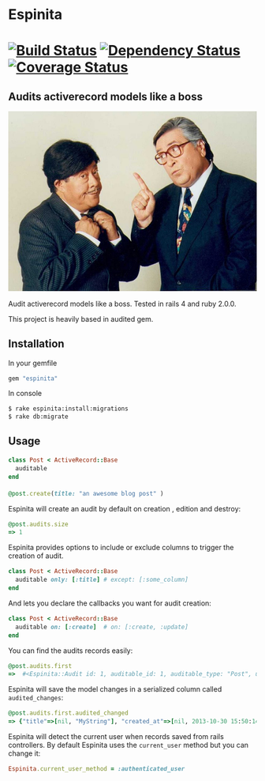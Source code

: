 # Espinita

[![Build Status](https://secure.travis-ci.org/continuum/espinita.png)](http://travis-ci.org/continuum/espinita) [![Dependency Status](https://gemnasium.com/continuum/espinita.png)](https://gemnasium.com/continuum/espinita) [![Coverage Status](https://coveralls.io/repos/continuum/espinita/badge.png?branch=master)](https://coveralls.io/r/continuum/espinita?branch=master)
=======

## Audits activerecord models like a boss

![Alt text](./espinita.jpg)

Audit activerecord models like a boss. Tested in rails 4 and ruby 2.0.0.

This project is heavily based in audited gem.

## Installation

In your gemfile

```ruby
gem "espinita"
```

In console

    $ rake espinita:install:migrations
    $ rake db:migrate

## Usage

```ruby
class Post < ActiveRecord::Base
  auditable
end

@post.create(title: "an awesome blog post" )
```

Espinita will create an audit by default on creation , edition and destroy:

```ruby
@post.audits.size
=> 1
```

Espinita provides options to include or exclude columns to trigger the creation
of audit.

```ruby
class Post < ActiveRecord::Base
  auditable only: [:title] # except: [:some_column]
end
```

And lets you declare the callbacks you want for audit creation:

```ruby
class Post < ActiveRecord::Base
  auditable on: [:create]  # on: [:create, :update]
end
```

You can find the audits records easily:

```ruby
@post.audits.first
=>  #<Espinita::Audit id: 1, auditable_id: 1, auditable_type: "Post", user_id: 1, user_type: "User", audited_changes: {"title"=>[nil, "MyString"], "created_at"=>[nil, 2013-10-30 15:50:14 UTC], "updated_at"=>[nil, 2013-10-30 15:50:14 UTC], "id"=>[nil, 1]}
```

Espinita will save the model changes in a serialized column called
`audited_changes`:

```ruby
@post.audits.first.audited_changed
=> {"title"=>[nil, "MyString"], "created_at"=>[nil, 2013-10-30 15:50:14 UTC], "updated_at"=>[nil, 2013-10-30 15:50:14 UTC], "id"=>[nil, 1]}
```

Espinita will detect the current user when records saved from rails
controllers.  By default Espinita uses the `current_user` method but you can
change it:

```ruby
Espinita.current_user_method = :authenticated_user
```
